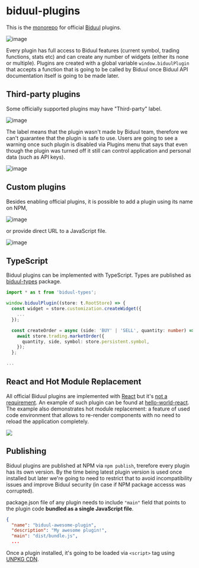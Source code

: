 # biduul-plugins

This is the [monorepo](https://en.wikipedia.org/wiki/Monorepo) for official [Biduul](https://github.com/Letiliel/biduul) plugins. 

![image](https://user-images.githubusercontent.com/1082083/126315449-5bacd995-0c72-4bb2-a687-fb5db77a7260.png)

Every plugin has full access to Biduul features (current symbol, trading functions, stats etc) and can create any number of widgets (either its none or multiple). Plugins are created with a global variable `window.biduulPlugin` that accepts a function that is going to be called by Biduul once 
Biduul API documentation itself is going to be made later.

## Third-party plugins

Some officially supported plugins may have "Third-party" label. 

![image](https://user-images.githubusercontent.com/1082083/126335242-c59523a5-3fc9-498f-90ea-46ef2058d3d9.png)

The label means that the plugin wasn't made by Biduul team, therefore we can't guarantee that the plugin is safe to use. Users are going to see a warning once such plugin is disabled via Plugins menu that says that even though the plugin was turned off it still can control application and personal data (such as API keys).

![image](https://user-images.githubusercontent.com/1082083/126336113-88e7123f-ddd0-485f-8075-38f79b363ec2.png)


## Custom plugins

Besides enabling official plugins, it is possible to add a plugin using its name on NPM,

![image](https://user-images.githubusercontent.com/1082083/126337885-d9bd9310-9e8f-43a4-ac1c-f6e840e45816.png)

or provide direct URL to a JavaScript file.

![image](https://user-images.githubusercontent.com/1082083/126338092-37b72e1c-38e0-4a4c-91c4-026637795267.png)

## TypeScript

Biduul plugins can be implemented with TypeScript. Types are published as [biduul-types](https://www.npmjs.com/package/biduul-types) package.

```ts
import * as t from 'biduul-types';

window.biduulPlugin((store: t.RootStore) => {
  const widget = store.customization.createWidget({
    ...
  });

  const createOrder = async (side: 'BUY' | 'SELL', quantity: number) => {
    await store.trading.marketOrder({
      quantity, side, symbol: store.persistent.symbol,
    });
  };

...

```

## React and Hot Module Replacement

All official Biduul plugins are implemented with [React](https://reactjs.org/) but it's [not a requirement](https://github.com/Letiliel/biduul-plugins/tree/main/packages/hello-world). An example of such plugin can be found at [hello-world-react](https://github.com/Letiliel/biduul-plugins/tree/main/packages/hello-world-react). The example also demonstrates hot module replacement: a feature of used code environment that allows to re-render components with no need to reload the application completely.

![](https://raw.githubusercontent.com/Letiliel/biduul-plugins/main/.assets/hmr.gif)

## Publishing

Biduul plugins are published at NPM via `npm publish`, trerefore every plugin has its own version. By the time being latest plugin version is used once installed but later we're going to need to restrict that to avoid incompatibility issues and improve Biduul security (in case if NPM package accesss was corrupted).

package.json file of any plugin needs to include `"main"` field that points to the plugin code **bundled as a single JavaScript file**.

```json
{
  "name": "biduul-awesome-plugin",
  "description": "My awesome plugin!",
  "main": "dist/bundle.js",
  ...
```

Once a plugin installed, it's going to be loaded via `<script>` tag using [UNPKG CDN](https://unpkg.com/).
 

